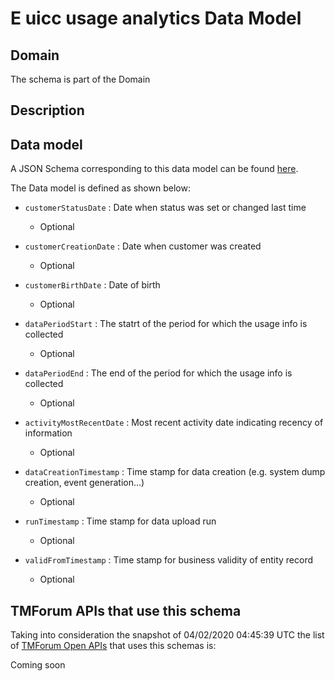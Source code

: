 # E uicc usage analytics Data Model

## Domain

The  schema is part of the  Domain

## Description



## Data model

A JSON Schema corresponding to this data model can be found
[here](https://github.com/tmforum-rand/schemas/blob/candidates/Analytics/eUICCUsageAnalytics.schema.json).

The Data model is defined as shown below:
- `customerStatusDate` : Date when status was set or changed last time

  - Optional

- `customerCreationDate` : Date when customer was created

  - Optional

- `customerBirthDate` : Date of birth

  - Optional

- `dataPeriodStart` : The statrt of the period for which the usage info  is collected

  - Optional

- `dataPeriodEnd` : The end of the period for which the usage info  is collected

  - Optional

- `activityMostRecentDate` : Most recent activity date indicating recency of information

  - Optional

- `dataCreationTimestamp` : Time stamp for data creation (e.g. system dump creation, event generation…)

  - Optional

- `runTimestamp` : Time stamp for data upload run

  - Optional

- `validFromTimestamp` : Time stamp for business validity of entity record

  - Optional





## TMForum APIs that use this schema

Taking into consideration the snapshot of 04/02/2020 04:45:39 UTC the list of [TMForum Open APIs](https://www.tmforum.org/open-apis/) that uses this schemas is:

Coming soon